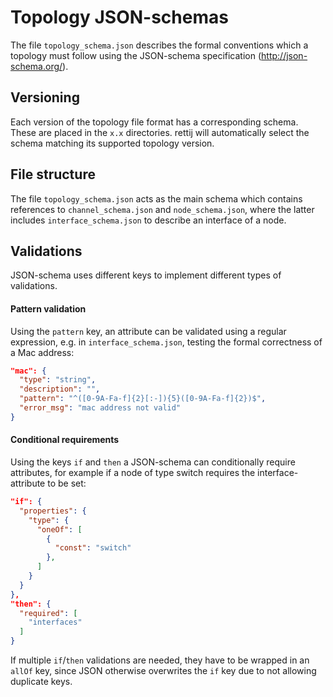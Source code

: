 # Topology JSON-schemas

The file `topology_schema.json` describes the formal conventions which a topology must follow using the JSON-schema specification (http://json-schema.org/).

## Versioning
Each version of the topology file format has a corresponding schema.
These are placed in the `x.x` directories.
rettij will automatically select the schema matching its supported topology version.

## File structure

The file `topology_schema.json` acts as the main schema which contains references to `channel_schema.json` and `node_schema.json`, where the latter includes `interface_schema.json` to describe an interface of a node.

## Validations

JSON-schema uses different keys to implement different types of validations.

#### Pattern validation
Using the `pattern` key, an attribute can be validated using a regular expression, e.g. in `interface_schema.json`, testing the formal correctness of a Mac address:
```json
"mac": {
  "type": "string",
  "description": "",
  "pattern": "^([0-9A-Fa-f]{2}[:-]){5}([0-9A-Fa-f]{2})$",
  "error_msg": "mac address not valid"
}
```

#### Conditional requirements
Using the keys `if` and `then` a JSON-schema can conditionally require attributes, for example if a node of type switch requires the interface-attribute to be set:
```json
"if": {
  "properties": {
    "type": {
      "oneOf": [
        {
          "const": "switch"
        },
      ]
    }
  }
},
"then": {
  "required": [
    "interfaces"
  ]
}
```

If multiple `if`/`then` validations are needed, they have to be wrapped in an `allOf` key, since JSON otherwise overwrites the `if` key due to not allowing duplicate keys.